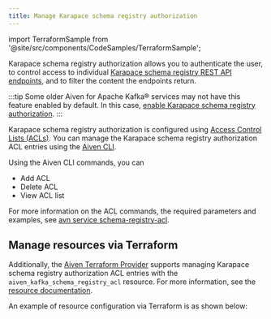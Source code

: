 ```yaml
---
title: Manage Karapace schema registry authorization
---
```


import TerraformSample from '@site/src/components/CodeSamples/TerraformSample';

Karapace schema registry authorization allows you to authenticate the user, to control access to individual [Karapace schema registry REST API endpoints](https://github.com/aiven/karapace), and to filter the content the endpoints return.

:::tip
Some older Aiven for Apache Kafka® services may not have this feature
enabled by default. In this case,
[enable Karapace schema registry authorization](/docs/products/kafka/karapace/howto/enable-schema-registry-authorization).
:::

Karapace schema registry authorization is configured using
[Access Control Lists (ACLs)](/docs/products/kafka/karapace/concepts/acl-definition). You can manage the Karapace schema registry authorization
ACL entries using the
[Aiven CLI](/docs/tools/cli/service/schema-registry-acl).

Using the Aiven CLI commands, you can

-   Add ACL
-   Delete ACL
-   View ACL list

For more information on the ACL commands, the required parameters and
examples, see
[avn service schema-registry-acl](/docs/tools/cli/service/schema-registry-acl).

## Manage resources via Terraform

Additionally, the
[Aiven Terraform Provider](/docs/tools/terraform) supports managing Karapace schema registry authorization ACL
entries with the `aiven_kafka_schema_registry_acl` resource. For more
information, see the [resource
documentation](https://registry.terraform.io/providers/aiven/aiven/latest/docs/resources/kafka_schema_registry_acl).

An example of resource configuration via Terraform is as shown below:

<TerraformSample filename='resources/aiven_kafka_schema_registry_acl/resource.tf' />
